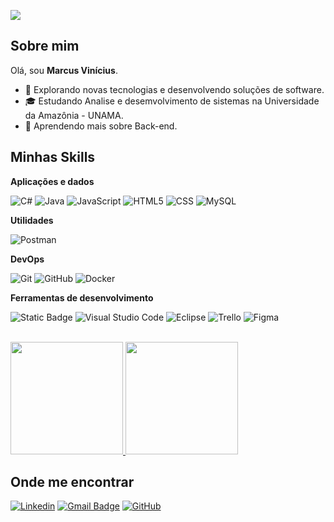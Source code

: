 ![](https://komarev.com/ghpvc/?username=iuricode&color=006bed)

## Sobre mim
Olá, sou <strong>Marcus Vinícius</strong>.

- 🤔 Explorando novas tecnologias e desenvolvendo soluções de software.
- 🎓 Estudando Analise e desemvolvimento de sistemas na Universidade da Amazônia - UNAMA.
- 🌱 Aprendendo mais sobre Back-end.

## Minhas Skills

**Aplicações e dados**

![C#](https://img.shields.io/badge/C%23--black?logo=c%23&logoColor=%23512BD4&labelColor=333333&color=333333)
![Java](https://img.shields.io/badge/-Java-333333?style=flat&logo=Java&logoColor=007396)
![JavaScript](https://img.shields.io/badge/-JavaScript-333333?style=flat&logo=javascript)
![HTML5](https://img.shields.io/badge/-HTML5-333333?style=flat&logo=HTML5)
![CSS](https://img.shields.io/badge/-CSS-333333?style=flat&logo=CSS3&logoColor=1572B6)
![MySQL](https://img.shields.io/badge/-MySQL-333333?style=flat&logo=mysql)

**Utilidades**

![Postman](https://img.shields.io/badge/-Postman-333333?style=flat&logo=postman)

**DevOps**

![Git](https://img.shields.io/badge/-Git-333333?style=flat&logo=git)
![GitHub](https://img.shields.io/badge/-GitHub-333333?style=flat&logo=github)
![Docker](https://img.shields.io/badge/-Docker-333333?style=flat&logo=docker)


**Ferramentas de desenvolvimento**

![Static Badge](https://img.shields.io/badge/Visual%20Studio--black?logo=Visual%20Studio&logoColor=%235C2D91&labelColor=333333&color=333333)
![Visual Studio Code](https://img.shields.io/badge/-Visual%20Studio%20Code-333333?style=flat&logo=visual-studio-code&logoColor=007ACC)
![Eclipse](https://img.shields.io/badge/-Eclipse-333333?style=flat&logo=eclipse-ide&logoColor=2C2255)
![Trello](https://img.shields.io/badge/-Trello-333333?style=flat&logo=trello&logoColor=007ACC)
![Figma](https://img.shields.io/badge/-Figma-333333?style=flat&logo=figma&logoColor=007ACC)

<br/>

<a href="https://github.com/marcusouzz" title="Perfil do Marcus">
  <img height="180em" src="https://github-readme-stats.vercel.app/api?username=marcusouzz&theme=dark&show_icons=true" />
  <img height="180em"  src="https://github-readme-stats.vercel.app/api/top-langs/?username=marcusouzz&layout=compact&hide_border=true&title_color=00FFFF&text_color=00FFFF&bg_color=0d1117" />
</a>

## Onde me encontrar

[![Linkedin](https://img.shields.io/badge/-marcusouzz-blue?style=flat-square&logo=Linkedin&logoColor=white&link=https://www.linkedin.com/in/marcusouzz/)](https://www.linkedin.com/in/marcusouzz/)
[![Gmail Badge](https://img.shields.io/badge/-marcusouzz@gmail.com-006bed?style=flat-square&logo=Gmail&logoColor=white&link=mailto:marcusouzz@gmail.com)](mailto:marcusouzz@gmail.com)
[![GitHub](https://img.shields.io/github/followers/marcusouzz?label=follow&style=social)](https://github.com/marcusouzz)
